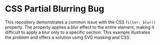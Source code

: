 # CSS Partial Blurring Bug

This repository demonstrates a common issue with the CSS `filter: blur()` property. The property applies a blur effect to the entire element, making it difficult to apply a blur only to a specific section. This example illustrates the problem and offers a solution using SVG masking and CSS.